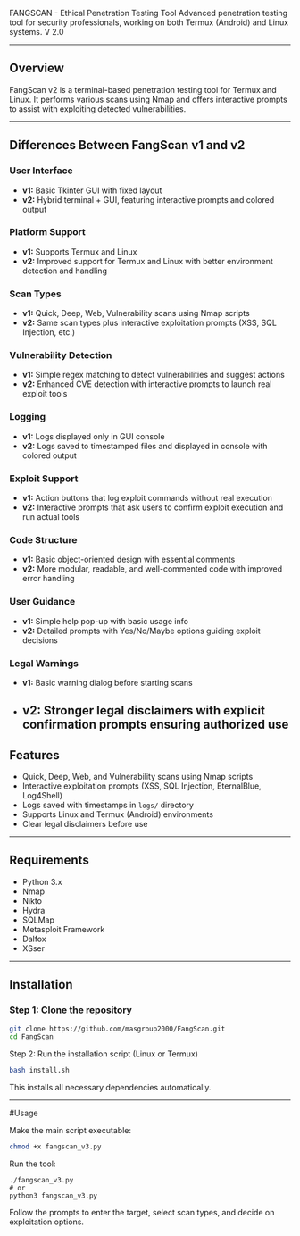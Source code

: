 
FANGSCAN - Ethical Penetration Testing Tool
Advanced penetration testing tool for security professionals, working on both Termux (Android) and Linux systems.
V 2.0

---

## Overview

FangScan v2 is a terminal-based penetration testing tool for Termux and Linux. It performs various scans using Nmap and offers interactive prompts to assist with exploiting detected vulnerabilities.

---
## Differences Between FangScan v1 and v2

### User Interface
- **v1:** Basic Tkinter GUI with fixed layout  
- **v2:** Hybrid terminal + GUI, featuring interactive prompts and colored output  

### Platform Support
- **v1:** Supports Termux and Linux  
- **v2:** Improved support for Termux and Linux with better environment detection and handling  

### Scan Types
- **v1:** Quick, Deep, Web, Vulnerability scans using Nmap scripts  
- **v2:** Same scan types plus interactive exploitation prompts (XSS, SQL Injection, etc.)  

### Vulnerability Detection
- **v1:** Simple regex matching to detect vulnerabilities and suggest actions  
- **v2:** Enhanced CVE detection with interactive prompts to launch real exploit tools  

### Logging
- **v1:** Logs displayed only in GUI console  
- **v2:** Logs saved to timestamped files and displayed in console with colored output  

### Exploit Support
- **v1:** Action buttons that log exploit commands without real execution  
- **v2:** Interactive prompts that ask users to confirm exploit execution and run actual tools  

### Code Structure
- **v1:** Basic object-oriented design with essential comments  
- **v2:** More modular, readable, and well-commented code with improved error handling  

### User Guidance
- **v1:** Simple help pop-up with basic usage info  
- **v2:** Detailed prompts with Yes/No/Maybe options guiding exploit decisions  

### Legal Warnings
- **v1:** Basic warning dialog before starting scans  
- **v2:** Stronger legal disclaimers with explicit confirmation prompts ensuring authorized use
  ---
## Features

- Quick, Deep, Web, and Vulnerability scans using Nmap scripts  
- Interactive exploitation prompts (XSS, SQL Injection, EternalBlue, Log4Shell)  
- Logs saved with timestamps in `logs/` directory  
- Supports Linux and Termux (Android) environments  
- Clear legal disclaimers before use  

---

## Requirements

- Python 3.x  
- Nmap  
- Nikto  
- Hydra  
- SQLMap  
- Metasploit Framework  
- Dalfox  
- XSser  

---

## Installation

### Step 1: Clone the repository

```bash
git clone https://github.com/masgroup2000/FangScan.git
cd FangScan

```
Step 2: Run the installation script (Linux or Termux)
```bash
bash install.sh
```
This installs all necessary dependencies automatically.

---
#Usage

Make the main script executable:
```bash
chmod +x fangscan_v3.py
```
Run the tool:
```
./fangscan_v3.py
# or
python3 fangscan_v3.py
```
Follow the prompts to enter the target, select scan types, and decide on exploitation options.

